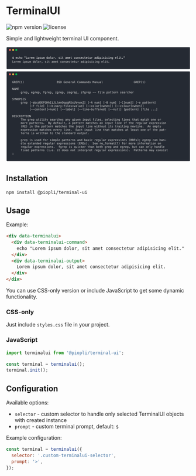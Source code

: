 # TerminalUI

![npm version](https://img.shields.io/npm/v/@piopli/terminal-ui) ![license](https://img.shields.io/npm/l/@piopli/terminal-ui)

Simple and lightweight terminal UI component.

![Screenshot 1](./assets/screenshot-1.png)
![Screenshot 2](./assets/screenshot-2.png)

## Installation

```
npm install @piopli/terminal-ui
```

## Usage

Example:

```html
<div data-terminalui>
  <div data-terminalui-command>
    echo "Lorem ipsum dolor, sit amet consectetur adipisicing elit."
  </div>
  <div data-terminalui-output>
    Lorem ipsum dolor, sit amet consectetur adipisicing elit.
  </div>
</div>
```

You can use CSS-only version or include JavaScript to get some dynamic functionality.

### CSS-only

Just include `styles.css` file in your project.

### JavaScript

```javascript
import terminalui from '@piopli/terminal-ui';
```

```javascript
const terminal = terminalui();
terminal.init();
```

## Configuration

Available options:

- `selector` - custom selector to handle only selected TerminalUI objects with created instance
- `prompt` - custom terminal prompt, default: `$`

Example configuration:

```javascript
const terminal = terminalui({
  selector: '.custom-terminalui-selector',
  prompt: '>',
});
```
